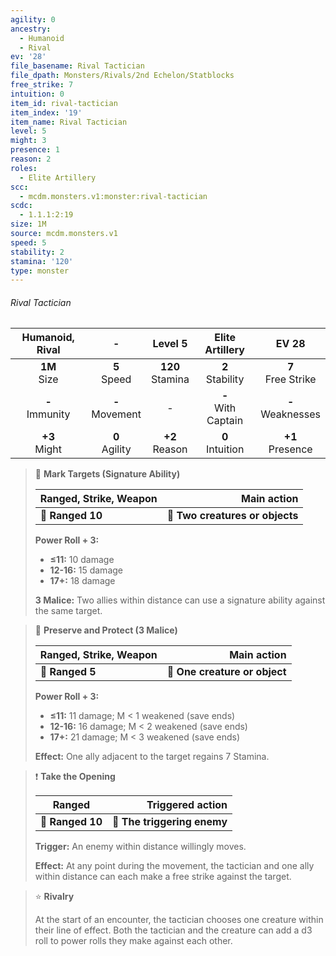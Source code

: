```yaml
---
agility: 0
ancestry:
  - Humanoid
  - Rival
ev: '28'
file_basename: Rival Tactician
file_dpath: Monsters/Rivals/2nd Echelon/Statblocks
free_strike: 7
intuition: 0
item_id: rival-tactician
item_index: '19'
item_name: Rival Tactician
level: 5
might: 3
presence: 1
reason: 2
roles:
  - Elite Artillery
scc:
  - mcdm.monsters.v1:monster:rival-tactician
scdc:
  - 1.1.1:2:19
size: 1M
source: mcdm.monsters.v1
speed: 5
stability: 2
stamina: '120'
type: monster
---
```


###### Rival Tactician

|   Humanoid, Rival   |          -          |       Level 5        |     Elite Artillery     |         EV 28          |
| :-----------------: | :-----------------: | :------------------: | :---------------------: | :--------------------: |
|  **1M**<br/> Size   |  **5**<br/> Speed   | **120**<br/> Stamina |  **2**<br/> Stability   | **7**<br/> Free Strike |
| **-**<br/> Immunity | **-**<br/> Movement |          -           | **-**<br/> With Captain | **-**<br/> Weaknesses  |
|  **+3**<br/> Might  | **0**<br/> Agility  |  **+2**<br/> Reason  |  **0**<br/> Intuition   |  **+1**<br/> Presence  |

> 🏹 **Mark Targets (Signature Ability)**
>
> | **Ranged, Strike, Weapon** |                 **Main action** |
> | -------------------------- | ------------------------------: |
> | **📏 Ranged 10**           | **🎯 Two creatures or objects** |
>
> **Power Roll + 3:**
>
> - **≤11:** 10 damage
> - **12-16:** 15 damage
> - **17+:** 18 damage
>
> **3 Malice:** Two allies within distance can use a signature ability against the same target.

> 🏹 **Preserve and Protect (3 Malice)**
>
> | **Ranged, Strike, Weapon** |               **Main action** |
> | -------------------------- | ----------------------------: |
> | **📏 Ranged 5**            | **🎯 One creature or object** |
>
> **Power Roll + 3:**
>
> - **≤11:** 11 damage; M < 1 weakened (save ends)
> - **12-16:** 16 damage; M < 2 weakened (save ends)
> - **17+:** 21 damage; M < 3 weakened (save ends)
>
> **Effect:** One ally adjacent to the target regains 7 Stamina.

> ❗️ **Take the Opening**
>
> | **Ranged**       |        **Triggered action** |
> | ---------------- | --------------------------: |
> | **📏 Ranged 10** | **🎯 The triggering enemy** |
>
> **Trigger:** An enemy within distance willingly moves.
>
> **Effect:** At any point during the movement, the tactician and one ally within distance can each make a free strike against the target.

> ⭐️ **Rivalry**
>
> At the start of an encounter, the tactician chooses one creature within their line of effect. Both the tactician and the creature can add a d3 roll to power rolls they make against each other.
